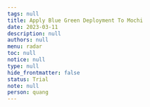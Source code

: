 ```yaml
---
tags: null
title: Apply Blue Green Deployment To Mochi
date: 2023-03-11
description: null
authors: null
menu: radar
toc: null
notice: null
type: null
hide_frontmatter: false
status: Trial
note: null
person: quang
---
```


